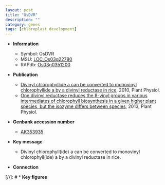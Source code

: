 ```yaml
---
layout: post
title: "OsDVR"
description: ""
category: genes
tags: [chloroplast development]
---
```


* **Information**  
    + Symbol: OsDVR  
    + MSU: [LOC_Os03g22780](http://rice.plantbiology.msu.edu/cgi-bin/ORF_infopage.cgi?orf=LOC_Os03g22780)  
    + RAPdb: [Os03g0351200](http://rapdb.dna.affrc.go.jp/viewer/gbrowse_details/irgsp1?name=Os03g0351200)  

* **Publication**  
    + [Divinyl chlorophyllide a can be converted to monovinyl chlorophyllide a by a divinyl reductase in rice](http://www.ncbi.nlm.nih.gov/pubmed?term=Divinyl+chlorophyllide+a+can+be+converted+to+monovinyl+chlorophyllide+a+by+a+divinyl+reductase+in+rice%5BTitle%5D), 2010, Plant Physiol.
    + [One divinyl reductase reduces the 8-vinyl groups in various intermediates of chlorophyll biosynthesis in a given higher plant species, but the isozyme differs between species](http://www.ncbi.nlm.nih.gov/pubmed?term=One+divinyl+reductase+reduces+the+8-vinyl+groups+in+various+intermediates+of+chlorophyll+biosynthesis+in+a+given+higher+plant+species,+but+the+isozyme+differs+between+species%5BTitle%5D), 2013, Plant Physiol.

* **Genbank accession number**  
    + [AK353935](http://www.ncbi.nlm.nih.gov/nuccore/AK353935)

* **Key message**  
    + Divinyl chlorophyll(ide) a can be converted to monovinyl chlorophyll(ide) a by a divinyl reductase in rice.

* **Connection**  

[//]: # * **Key figures**  



